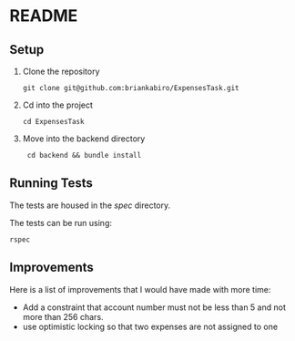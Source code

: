 # README
## Setup

1. Clone the repository

    ``` git clone git@github.com:briankabiro/ExpensesTask.git ```

2. Cd into the project

    ``` cd ExpensesTask ```

3. Move into the backend directory

    ``` cd backend && bundle install```


## Running Tests
The tests are housed in the *spec* directory. 

The tests can be run using:

```rspec```

## Improvements
Here is a list of improvements that I would have made with more time:

- Add a constraint that account number must not be less than 5 and not more than 256 chars.
- use optimistic locking so that two expenses are not assigned to one 
